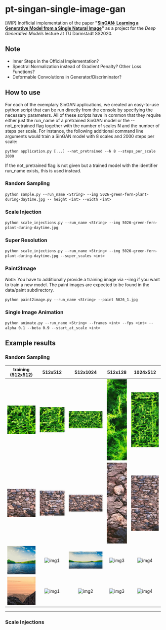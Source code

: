 # pt-singan-single-image-gan

[WIP] Inofficial implementation of the paper __"[SinGAN: Learning a Generative Model from a Single Natural Image](https://arxiv.org/pdf/1905.01164.pdf)"__ as a project for the _Deep Generative Models_ lecture at TU Darmstadt SS2020.

## Note
- Inner Steps in the Official Implementation?
- Spectral Normalization instead of Gradient Penalty? Other Loss Functions?
- Deformable Convolutions in Generator/Discriminator?


## How to use

For each of the exemplary SinGAN applications, we created an easy-to-use python script that can be run directly from the console by specifying the necessary parameters. All of these scripts have in common that they require either just the run_name of a pretrained SinGAN model or the --not_pretrained flag together with the number of scales N and the number of steps per scale. For instance, the following additional command line arguments would train a SinGAN model with 8 scales and 2000 steps per scale:

```console
python application.py [...] --not_pretrained --N 8 --steps_per_scale 2000
```

If the not_pretrained flag is not given but a trained model with the identifier run_name exists, this is used instead.

### Random Sampling

```console
python sample.py --run_name <String> --img 5026-green-fern-plant-during-daytime.jpg -- height <int> --width <int>
```

### Scale Injection

```console
python scale_injections.py --run_name <String> --img 5026-green-fern-plant-during-daytime.jpg
```

### Super Resolution

```console
python scale_injections.py --run_name <String> --img 5026-green-fern-plant-during-daytime.jpg --super_scales <int>
```

### Paint2Image
_Note_: You have to additionally provide a training image via --img if you want to train a new model. The paint images are expected to be found in the data/paint subdirectory.

```console
python paint2image.py --run_name <String> --paint 5026_1.jpg
```
### Single Image Animation

```console
python animate.py --run_name <String> --frames <int> --fps <int> --alpha 0.1 --beta 0.9 --start_at_scale <int>
```

## Example results

### Random Sampling

training (512x512)         |         512x512           |         512x1024          |         512x128          |         1024x512
:-------------------------:|:-------------------------:|:-------------------------:|:-------------------------:|:-------------------------:
![train](https://github.com/jonasgrebe/pt-singan-single-image-gan/blob/master/data/5026-green-fern-plant-during-daytime.jpg) |![img1](https://github.com/jonasgrebe/pt-singan-single-image-gan/blob/master/samples/singan_5026/size_512x512.jpg) |![img2](https://github.com/jonasgrebe/pt-singan-single-image-gan/blob/master/samples/singan_5026/size_512x1024.jpg) |![img3](https://github.com/jonasgrebe/pt-singan-single-image-gan/blob/master/samples/singan_5026/size_512x128.jpg) |![img4](https://github.com/jonasgrebe/pt-singan-single-image-gan/blob/master/samples/singan_5026/size_1024x512.jpg) 
![train](https://github.com/jonasgrebe/pt-singan-single-image-gan/blob/master/data/473-brown-rock-wall.jpg)  |![img1](https://github.com/jonasgrebe/pt-singan-single-image-gan/blob/master/samples/singan_473/size_512x512.jpg) |![img2](https://github.com/jonasgrebe/pt-singan-single-image-gan/blob/master/samples/singan_473/size_512x1024.jpg) |![img3](https://github.com/jonasgrebe/pt-singan-single-image-gan/blob/master/samples/singan_473/size_512x128.jpg) |![img4](https://github.com/jonasgrebe/pt-singan-single-image-gan/blob/master/samples/singan_473/size_1024x512.jpg) 
![train](https://github.com/jonasgrebe/pt-singan-single-image-gan/blob/master/data/1497-calm-body-of-water-near-tall-trees-during-daytime.jpg)  |![img1](https://github.com/jonasgrebe/pt-singan-single-image-gan/blob/master/samples/singan_1497/size_512x512.jpg) |![img2](https://github.com/jonasgrebe/pt-singan-single-image-gan/blob/master/samples/singan_1497/size_512x1024.jpg) |![img3](https://github.com/jonasgrebe/pt-singan-single-image-gan/blob/master/samples/singan_1497/size_512x128.jpg) |![img4](https://github.com/jonasgrebe/pt-singan-single-image-gan/blob/master/samples/singan_1497/size_1024x512.jpg) 
![train](https://github.com/jonasgrebe/pt-singan-single-image-gan/blob/master/data/5015-mountain-range-under-cloudy-skies.jpg) |![img1](https://github.com/jonasgrebe/pt-singan-single-image-gan/blob/master/samples/singan_5015/size_512x512.jpg) |![img2](https://github.com/jonasgrebe/pt-singan-single-image-gan/blob/master/samples/singan_5015/size_512x1024.jpg) |![img3](https://github.com/jonasgrebe/pt-singan-single-image-gan/blob/master/samples/singan_5015/size_512x128.jpg) |![img4](https://github.com/jonasgrebe/pt-singan-single-image-gan/blob/master/samples/singan_5015/size_1024x512.jpg) 

----

### Scale Injections
